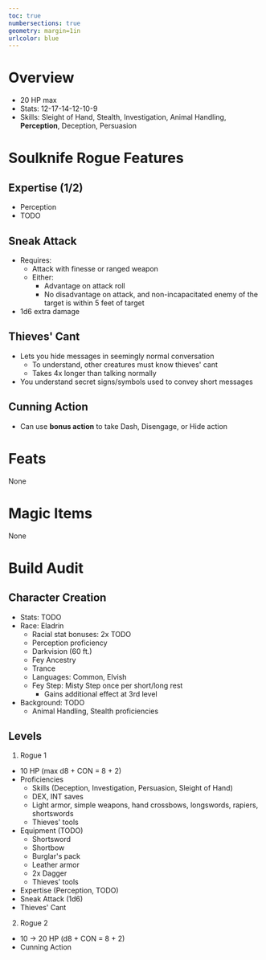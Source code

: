 ```yaml
---
toc: true
numbersections: true
geometry: margin=1in
urlcolor: blue
---
```


# Overview

- 20 HP max
- Stats: 12-17-14-12-10-9
- Skills: Sleight of Hand, Stealth, Investigation, Animal Handling,
  **Perception**, Deception, Persuasion

# Soulknife Rogue Features

## Expertise (1/2)

- Perception
- TODO

## Sneak Attack

- Requires:
  - Attack with finesse or ranged weapon
  - Either:
    - Advantage on attack roll
    - No disadvantage on attack, and non-incapacitated enemy of the target is
      within 5 feet of target
- 1d6 extra damage

## Thieves' Cant

- Lets you hide messages in seemingly normal conversation
  - To understand, other creatures must know thieves' cant
  - Takes 4x longer than talking normally
- You understand secret signs/symbols used to convey short messages

## Cunning Action

- Can use **bonus action** to take Dash, Disengage, or Hide action

# Feats

None

# Magic Items

None

# Build Audit

## Character Creation

- Stats: TODO
- Race: Eladrin
  - Racial stat bonuses: 2x TODO
  - Perception proficiency
  - Darkvision (60 ft.)
  - Fey Ancestry
  - Trance
  - Languages: Common, Elvish
  - Fey Step: Misty Step once per short/long rest
    - Gains additional effect at 3rd level
- Background: TODO
  - Animal Handling, Stealth proficiencies

## Levels

1. Rogue 1

- 10 HP (max d8 + CON = 8 + 2)
- Proficiencies
  - Skills (Deception, Investigation, Persuasion, Sleight of Hand)
  - DEX, INT saves
  - Light armor, simple weapons, hand crossbows, longswords, rapiers,
    shortswords
  - Thieves' tools
- Equipment (TODO)
  - Shortsword
  - Shortbow
  - Burglar's pack
  - Leather armor
  - 2x Dagger
  - Thieves' tools
- Expertise (Perception, TODO)
- Sneak Attack (1d6)
- Thieves' Cant

2. Rogue 2

- 10 -> 20 HP (d8 + CON = 8 + 2)
- Cunning Action
